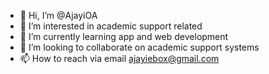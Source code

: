- 👋 Hi, I’m @AjayiOA
- 👀 I’m interested in academic support related
- 🌱 I’m currently learning app and web development
- 💞️ I’m looking to collaborate on academic support systems
- 📫 How to reach via email ajayiebox@gmail.com

<!---
AjayiOA/AjayiOA is a ✨ special ✨ repository because its `README.md` (this file) appears on your GitHub profile.
You can click the Preview link to take a look at your changes.
--->
